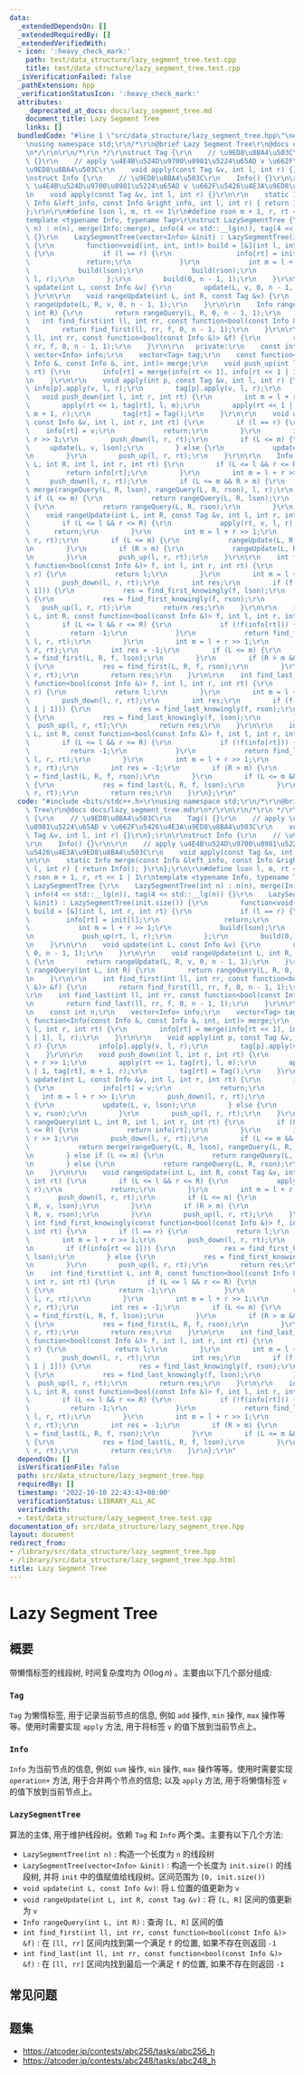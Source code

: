```yaml
---
data:
  _extendedDependsOn: []
  _extendedRequiredBy: []
  _extendedVerifiedWith:
  - icon: ':heavy_check_mark:'
    path: test/data_structure/lazy_segment_tree.test.cpp
    title: test/data_structure/lazy_segment_tree.test.cpp
  _isVerificationFailed: false
  _pathExtension: hpp
  _verificationStatusIcon: ':heavy_check_mark:'
  attributes:
    _deprecated_at_docs: docs/lazy_segment_tree.md
    document_title: Lazy Segment Tree
    links: []
  bundledCode: "#line 1 \"src/data_structure/lazy_segment_tree.hpp\"\n#include <bits/stdc++.h>\r\
    \nusing namespace std;\r\n/*\r\n@brief Lazy Segment Tree\r\n@docs docs/lazy_segment_tree.md\r\
    \n*/\r\n\r\n/*\r\n */\r\nstruct Tag {\r\n    // \u9ED8\u8BA4\u503C\r\n    Tag()\
    \ {}\r\n    // apply \u4E4B\u524D\u9700\u8981\u5224\u65AD v \u662F\u5426\u4E3A\
    \u9ED8\u8BA4\u503C\r\n    void apply(const Tag &v, int l, int r) {}\r\n};\r\n\r\
    \nstruct Info {\r\n    // \u9ED8\u8BA4\u503C\r\n    Info() {}\r\n\r\n    // apply\
    \ \u4E4B\u524D\u9700\u8981\u5224\u65AD v \u662F\u5426\u4E3A\u9ED8\u8BA4\u503C\r\
    \n    void apply(const Tag &v, int l, int r) {}\r\n\r\n    static Info merge(const\
    \ Info &left_info, const Info &right_info, int l, int r) { return Info(); }\r\n\
    };\r\n\r\n#define lson l, m, rt << 1\r\n#define rson m + 1, r, rt << 1 | 1\r\n\
    template <typename Info, typename Tag>\r\nstruct LazySegmentTree {\r\n    LazySegmentTree(int\
    \ n) : n(n), merge(Info::merge), info(4 << std::__lg(n)), tag(4 << std::__lg(n))\
    \ {}\r\n    LazySegmentTree(vector<Info> &init) : LazySegmentTree(init.size())\
    \ {\r\n        function<void(int, int, int)> build = [&](int l, int r, int rt)\
    \ {\r\n            if (l == r) {\r\n                info[rt] = init[l];\r\n  \
    \              return;\r\n            }\r\n            int m = l + r >> 1;\r\n\
    \            build(lson);\r\n            build(rson);\r\n            push_up(rt,\
    \ l, r);\r\n        };\r\n        build(0, n - 1, 1);\r\n    }\r\n\r\n    void\
    \ update(int L, const Info &v) {\r\n        update(L, v, 0, n - 1, 1);\r\n   \
    \ }\r\n\r\n    void rangeUpdate(int L, int R, const Tag &v) {\r\n        return\
    \ rangeUpdate(L, R, v, 0, n - 1, 1);\r\n    }\r\n\r\n    Info rangeQuery(int L,\
    \ int R) {\r\n        return rangeQuery(L, R, 0, n - 1, 1);\r\n    }\r\n\r\n \
    \   int find_first(int ll, int rr, const function<bool(const Info &)> &f) {\r\n\
    \        return find_first(ll, rr, f, 0, n - 1, 1);\r\n    }\r\n\r\n    int find_last(int\
    \ ll, int rr, const function<bool(const Info &)> &f) {\r\n        return find_last(ll,\
    \ rr, f, 0, n - 1, 1);\r\n    }\r\n\r\n   private:\r\n    const int n;\r\n   \
    \ vector<Info> info;\r\n    vector<Tag> tag;\r\n    const function<Info(const\
    \ Info &, const Info &, int, int)> merge;\r\n    void push_up(int l, int r, int\
    \ rt) {\r\n        info[rt] = merge(info[rt << 1], info[rt << 1 | 1], l, r);\r\
    \n    }\r\n\r\n    void apply(int p, const Tag &v, int l, int r) {\r\n       \
    \ info[p].apply(v, l, r);\r\n        tag[p].apply(v, l, r);\r\n    }\r\n\r\n \
    \   void push_down(int l, int r, int rt) {\r\n        int m = l + r >> 1;\r\n\
    \        apply(rt << 1, tag[rt], l, m);\r\n        apply(rt << 1 | 1, tag[rt],\
    \ m + 1, r);\r\n        tag[rt] = Tag();\r\n    }\r\n\r\n    void update(int L,\
    \ const Info &v, int l, int r, int rt) {\r\n        if (l == r) {\r\n        \
    \    info[rt] = v;\r\n            return;\r\n        }\r\n        int m = l +\
    \ r >> 1;\r\n        push_down(l, r, rt);\r\n        if (L <= m) {\r\n       \
    \     update(L, v, lson);\r\n        } else {\r\n            update(L, v, rson);\r\
    \n        }\r\n        push_up(l, r, rt);\r\n    }\r\n\r\n    Info rangeQuery(int\
    \ L, int R, int l, int r, int rt) {\r\n        if (L <= l && r <= R) {\r\n   \
    \         return info[rt];\r\n        }\r\n        int m = l + r >> 1;\r\n   \
    \     push_down(l, r, rt);\r\n        if (L <= m && R > m) {\r\n            return\
    \ merge(rangeQuery(L, R, lson), rangeQuery(L, R, rson), l, r);\r\n        } else\
    \ if (L <= m) {\r\n            return rangeQuery(L, R, lson);\r\n        } else\
    \ {\r\n            return rangeQuery(L, R, rson);\r\n        }\r\n    }\r\n\r\n\
    \    void rangeUpdate(int L, int R, const Tag &v, int l, int r, int rt) {\r\n\
    \        if (L <= l && r <= R) {\r\n            apply(rt, v, l, r);\r\n      \
    \      return;\r\n        }\r\n        int m = l + r >> 1;\r\n        push_down(l,\
    \ r, rt);\r\n        if (L <= m) {\r\n            rangeUpdate(L, R, v, lson);\r\
    \n        }\r\n        if (R > m) {\r\n            rangeUpdate(L, R, v, rson);\r\
    \n        }\r\n        push_up(l, r, rt);\r\n    }\r\n\r\n    int find_first_knowingly(const\
    \ function<bool(const Info &)> f, int l, int r, int rt) {\r\n        if (l ==\
    \ r) {\r\n            return l;\r\n        }\r\n        int m = l + r >> 1;\r\n\
    \        push_down(l, r, rt);\r\n        int res;\r\n        if (f(info[rt <<\
    \ 1])) {\r\n            res = find_first_knowingly(f, lson);\r\n        } else\
    \ {\r\n            res = find_first_knowingly(f, rson);\r\n        }\r\n     \
    \   push_up(l, r, rt);\r\n        return res;\r\n    }\r\n\r\n    int find_first(int\
    \ L, int R, const function<bool(const Info &)> f, int l, int r, int rt) {\r\n\
    \        if (L <= l && r <= R) {\r\n            if (!f(info[rt])) {\r\n      \
    \          return -1;\r\n            }\r\n            return find_first_knowingly(f,\
    \ l, r, rt);\r\n        }\r\n        int m = l + r >> 1;\r\n        push_down(l,\
    \ r, rt);\r\n        int res = -1;\r\n        if (L <= m) {\r\n            res\
    \ = find_first(L, R, f, lson);\r\n        }\r\n        if (R > m && res == -1)\
    \ {\r\n            res = find_first(L, R, f, rson);\r\n        }\r\n        push_up(l,\
    \ r, rt);\r\n        return res;\r\n    }\r\n\r\n    int find_last_knowingly(const\
    \ function<bool(const Info &)> f, int l, int r, int rt) {\r\n        if (l ==\
    \ r) {\r\n            return l;\r\n        }\r\n        int m = l + r >> 1;\r\n\
    \        push_down(l, r, rt);\r\n        int res;\r\n        if (f(info[rt <<\
    \ 1 | 1])) {\r\n            res = find_last_knowingly(f, rson);\r\n        } else\
    \ {\r\n            res = find_last_knowingly(f, lson);\r\n        }\r\n      \
    \  push_up(l, r, rt);\r\n        return res;\r\n    }\r\n\r\n    int find_last(int\
    \ L, int R, const function<bool(const Info &)> f, int l, int r, int rt) {\r\n\
    \        if (L <= l && r <= R) {\r\n            if (!f(info[rt])) {\r\n      \
    \          return -1;\r\n            }\r\n            return find_last_knowingly(f,\
    \ l, r, rt);\r\n        }\r\n        int m = l + r >> 1;\r\n        push_down(l,\
    \ r, rt);\r\n        int res = -1;\r\n        if (R > m) {\r\n            res\
    \ = find_last(L, R, f, rson);\r\n        }\r\n        if (L <= m && res == -1)\
    \ {\r\n            res = find_last(L, R, f, lson);\r\n        }\r\n        push_up(l,\
    \ r, rt);\r\n        return res;\r\n    }\r\n};\r\n"
  code: "#include <bits/stdc++.h>\r\nusing namespace std;\r\n/*\r\n@brief Lazy Segment\
    \ Tree\r\n@docs docs/lazy_segment_tree.md\r\n*/\r\n\r\n/*\r\n */\r\nstruct Tag\
    \ {\r\n    // \u9ED8\u8BA4\u503C\r\n    Tag() {}\r\n    // apply \u4E4B\u524D\u9700\
    \u8981\u5224\u65AD v \u662F\u5426\u4E3A\u9ED8\u8BA4\u503C\r\n    void apply(const\
    \ Tag &v, int l, int r) {}\r\n};\r\n\r\nstruct Info {\r\n    // \u9ED8\u8BA4\u503C\
    \r\n    Info() {}\r\n\r\n    // apply \u4E4B\u524D\u9700\u8981\u5224\u65AD v \u662F\
    \u5426\u4E3A\u9ED8\u8BA4\u503C\r\n    void apply(const Tag &v, int l, int r) {}\r\
    \n\r\n    static Info merge(const Info &left_info, const Info &right_info, int\
    \ l, int r) { return Info(); }\r\n};\r\n\r\n#define lson l, m, rt << 1\r\n#define\
    \ rson m + 1, r, rt << 1 | 1\r\ntemplate <typename Info, typename Tag>\r\nstruct\
    \ LazySegmentTree {\r\n    LazySegmentTree(int n) : n(n), merge(Info::merge),\
    \ info(4 << std::__lg(n)), tag(4 << std::__lg(n)) {}\r\n    LazySegmentTree(vector<Info>\
    \ &init) : LazySegmentTree(init.size()) {\r\n        function<void(int, int, int)>\
    \ build = [&](int l, int r, int rt) {\r\n            if (l == r) {\r\n       \
    \         info[rt] = init[l];\r\n                return;\r\n            }\r\n\
    \            int m = l + r >> 1;\r\n            build(lson);\r\n            build(rson);\r\
    \n            push_up(rt, l, r);\r\n        };\r\n        build(0, n - 1, 1);\r\
    \n    }\r\n\r\n    void update(int L, const Info &v) {\r\n        update(L, v,\
    \ 0, n - 1, 1);\r\n    }\r\n\r\n    void rangeUpdate(int L, int R, const Tag &v)\
    \ {\r\n        return rangeUpdate(L, R, v, 0, n - 1, 1);\r\n    }\r\n\r\n    Info\
    \ rangeQuery(int L, int R) {\r\n        return rangeQuery(L, R, 0, n - 1, 1);\r\
    \n    }\r\n\r\n    int find_first(int ll, int rr, const function<bool(const Info\
    \ &)> &f) {\r\n        return find_first(ll, rr, f, 0, n - 1, 1);\r\n    }\r\n\
    \r\n    int find_last(int ll, int rr, const function<bool(const Info &)> &f) {\r\
    \n        return find_last(ll, rr, f, 0, n - 1, 1);\r\n    }\r\n\r\n   private:\r\
    \n    const int n;\r\n    vector<Info> info;\r\n    vector<Tag> tag;\r\n    const\
    \ function<Info(const Info &, const Info &, int, int)> merge;\r\n    void push_up(int\
    \ l, int r, int rt) {\r\n        info[rt] = merge(info[rt << 1], info[rt << 1\
    \ | 1], l, r);\r\n    }\r\n\r\n    void apply(int p, const Tag &v, int l, int\
    \ r) {\r\n        info[p].apply(v, l, r);\r\n        tag[p].apply(v, l, r);\r\n\
    \    }\r\n\r\n    void push_down(int l, int r, int rt) {\r\n        int m = l\
    \ + r >> 1;\r\n        apply(rt << 1, tag[rt], l, m);\r\n        apply(rt << 1\
    \ | 1, tag[rt], m + 1, r);\r\n        tag[rt] = Tag();\r\n    }\r\n\r\n    void\
    \ update(int L, const Info &v, int l, int r, int rt) {\r\n        if (l == r)\
    \ {\r\n            info[rt] = v;\r\n            return;\r\n        }\r\n     \
    \   int m = l + r >> 1;\r\n        push_down(l, r, rt);\r\n        if (L <= m)\
    \ {\r\n            update(L, v, lson);\r\n        } else {\r\n            update(L,\
    \ v, rson);\r\n        }\r\n        push_up(l, r, rt);\r\n    }\r\n\r\n    Info\
    \ rangeQuery(int L, int R, int l, int r, int rt) {\r\n        if (L <= l && r\
    \ <= R) {\r\n            return info[rt];\r\n        }\r\n        int m = l +\
    \ r >> 1;\r\n        push_down(l, r, rt);\r\n        if (L <= m && R > m) {\r\n\
    \            return merge(rangeQuery(L, R, lson), rangeQuery(L, R, rson), l, r);\r\
    \n        } else if (L <= m) {\r\n            return rangeQuery(L, R, lson);\r\
    \n        } else {\r\n            return rangeQuery(L, R, rson);\r\n        }\r\
    \n    }\r\n\r\n    void rangeUpdate(int L, int R, const Tag &v, int l, int r,\
    \ int rt) {\r\n        if (L <= l && r <= R) {\r\n            apply(rt, v, l,\
    \ r);\r\n            return;\r\n        }\r\n        int m = l + r >> 1;\r\n \
    \       push_down(l, r, rt);\r\n        if (L <= m) {\r\n            rangeUpdate(L,\
    \ R, v, lson);\r\n        }\r\n        if (R > m) {\r\n            rangeUpdate(L,\
    \ R, v, rson);\r\n        }\r\n        push_up(l, r, rt);\r\n    }\r\n\r\n   \
    \ int find_first_knowingly(const function<bool(const Info &)> f, int l, int r,\
    \ int rt) {\r\n        if (l == r) {\r\n            return l;\r\n        }\r\n\
    \        int m = l + r >> 1;\r\n        push_down(l, r, rt);\r\n        int res;\r\
    \n        if (f(info[rt << 1])) {\r\n            res = find_first_knowingly(f,\
    \ lson);\r\n        } else {\r\n            res = find_first_knowingly(f, rson);\r\
    \n        }\r\n        push_up(l, r, rt);\r\n        return res;\r\n    }\r\n\r\
    \n    int find_first(int L, int R, const function<bool(const Info &)> f, int l,\
    \ int r, int rt) {\r\n        if (L <= l && r <= R) {\r\n            if (!f(info[rt]))\
    \ {\r\n                return -1;\r\n            }\r\n            return find_first_knowingly(f,\
    \ l, r, rt);\r\n        }\r\n        int m = l + r >> 1;\r\n        push_down(l,\
    \ r, rt);\r\n        int res = -1;\r\n        if (L <= m) {\r\n            res\
    \ = find_first(L, R, f, lson);\r\n        }\r\n        if (R > m && res == -1)\
    \ {\r\n            res = find_first(L, R, f, rson);\r\n        }\r\n        push_up(l,\
    \ r, rt);\r\n        return res;\r\n    }\r\n\r\n    int find_last_knowingly(const\
    \ function<bool(const Info &)> f, int l, int r, int rt) {\r\n        if (l ==\
    \ r) {\r\n            return l;\r\n        }\r\n        int m = l + r >> 1;\r\n\
    \        push_down(l, r, rt);\r\n        int res;\r\n        if (f(info[rt <<\
    \ 1 | 1])) {\r\n            res = find_last_knowingly(f, rson);\r\n        } else\
    \ {\r\n            res = find_last_knowingly(f, lson);\r\n        }\r\n      \
    \  push_up(l, r, rt);\r\n        return res;\r\n    }\r\n\r\n    int find_last(int\
    \ L, int R, const function<bool(const Info &)> f, int l, int r, int rt) {\r\n\
    \        if (L <= l && r <= R) {\r\n            if (!f(info[rt])) {\r\n      \
    \          return -1;\r\n            }\r\n            return find_last_knowingly(f,\
    \ l, r, rt);\r\n        }\r\n        int m = l + r >> 1;\r\n        push_down(l,\
    \ r, rt);\r\n        int res = -1;\r\n        if (R > m) {\r\n            res\
    \ = find_last(L, R, f, rson);\r\n        }\r\n        if (L <= m && res == -1)\
    \ {\r\n            res = find_last(L, R, f, lson);\r\n        }\r\n        push_up(l,\
    \ r, rt);\r\n        return res;\r\n    }\r\n};\r\n"
  dependsOn: []
  isVerificationFile: false
  path: src/data_structure/lazy_segment_tree.hpp
  requiredBy: []
  timestamp: '2022-10-10 22:43:43+08:00'
  verificationStatus: LIBRARY_ALL_AC
  verifiedWith:
  - test/data_structure/lazy_segment_tree.test.cpp
documentation_of: src/data_structure/lazy_segment_tree.hpp
layout: document
redirect_from:
- /library/src/data_structure/lazy_segment_tree.hpp
- /library/src/data_structure/lazy_segment_tree.hpp.html
title: Lazy Segment Tree
---
```

# Lazy Segment Tree

## 概要
带懒惰标签的线段树, 时间复杂度均为 $O(\log n)$ 。主要由以下几个部分组成:
### `Tag`
`Tag` 为懒惰标签, 用于记录当前节点的信息, 例如 `add` 操作, `min` 操作, `max` 操作等等。使用时需要实现 `apply` 方法, 用于将标签 `v` 的值下放到当前节点上。


### `Info`
`Info` 为当前节点的信息, 例如 `sum` 操作, `min` 操作, `max` 操作等等。使用时需要实现 `operation+` 方法, 用于合并两个节点的信息; 以及 `apply` 方法, 用于将懒惰标签 `v` 的值下放到当前节点上。


### `LazySegmentTree`
算法的主体, 用于维护线段树。依赖 `Tag` 和 `Info` 两个类。主要有以下几个方法:
- `LazySegmentTree(int n)` : 构造一个长度为 `n` 的线段树
- `LazySegmentTree(vector<Info> &init)` : 构造一个长度为 `init.size()` 的线段树, 并将 `init` 中的值赋值给线段树。区间范围为 `[0, init.size())`
- `void update(int L, const Info &v)`: 将 `L` 位置的值更新为 `v`
- `void rangeUpdate(int L, int R, const Tag &v)` : 将 `[L, R]` 区间的值更新为 `v`
- `Info rangeQuery(int L, int R)` : 查询 `[L, R]` 区间的值
- `int find_first(int ll, int rr, const function<bool(const Info &)> &f)` : 在 `[ll, rr]` 区间内找到第一个满足 `f` 的位置, 如果不存在则返回 `-1`
- `int find_last(int ll, int rr, const function<bool(const Info &)> &f)` : 在 `[ll, rr]` 区间内找到最后一个满足 `f` 的位置, 如果不存在则返回 `-1`

## 常见问题

## 题集
- https://atcoder.jp/contests/abc256/tasks/abc256_h
- https://atcoder.jp/contests/abc248/tasks/abc248_h

